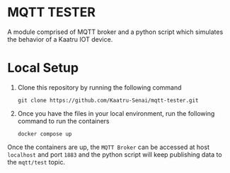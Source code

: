 # MQTT TESTER
A module comprised of MQTT broker and a python script which simulates the behavior of a Kaatru IOT device.

# Local Setup
1. Clone this repository by running the following command
    ```
    git clone https://github.com/Kaatru-Senai/mqtt-tester.git
    ```
2. Once you have the files in your local environment, run the following command to run the containers
    ```
    docker compose up
    ```
Once the containers are up, the `MQTT Broker` can be accessed at host `localhost` and port `1883` and the python script will keep publishing data to the `mqtt/test` topic.